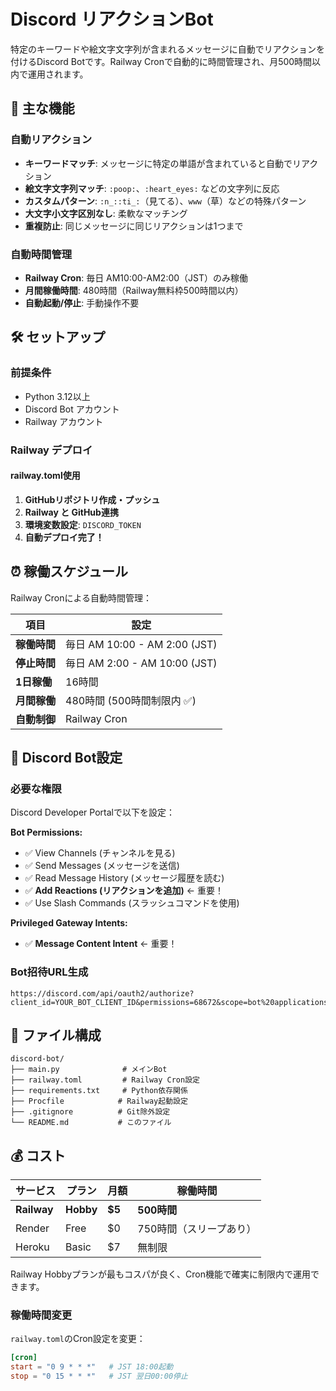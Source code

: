 # Discord リアクションBot

特定のキーワードや絵文字文字列が含まれるメッセージに自動でリアクションを付けるDiscord Botです。Railway Cronで自動的に時間管理され、月500時間以内で運用されます。

## 🎯 主な機能

### 自動リアクション
- **キーワードマッチ**: メッセージに特定の単語が含まれていると自動でリアクション
- **絵文字文字列マッチ**: `:poop:`、`:heart_eyes:` などの文字列に反応
- **カスタムパターン**: `:n_::ti_:`（見てる）、`www`（草）などの特殊パターン
- **大文字小文字区別なし**: 柔軟なマッチング
- **重複防止**: 同じメッセージに同じリアクションは1つまで

### 自動時間管理
- **Railway Cron**: 毎日 AM10:00-AM2:00（JST）のみ稼働
- **月間稼働時間**: 480時間（Railway無料枠500時間以内）
- **自動起動/停止**: 手動操作不要

## 🛠️ セットアップ

### 前提条件
- Python 3.12以上
- Discord Bot アカウント
- Railway アカウント

### Railway デプロイ

#### railway.toml使用

1. **GitHubリポジトリ作成・プッシュ**
2. **Railway と GitHub連携**
3. **環境変数設定**: `DISCORD_TOKEN`
4. **自動デプロイ完了！**

## ⏰ 稼働スケジュール

Railway Cronによる自動時間管理：

| 項目 | 設定 |
|------|------|
| **稼働時間** | 毎日 AM 10:00 - AM 2:00 (JST) |
| **停止時間** | 毎日 AM 2:00 - AM 10:00 (JST) |
| **1日稼働** | 16時間 |
| **月間稼働** | 480時間 (500時間制限内 ✅) |
| **自動制御** | Railway Cron |

## 🔧 Discord Bot設定

### 必要な権限
Discord Developer Portalで以下を設定：

**Bot Permissions:**
- ✅ View Channels (チャンネルを見る)
- ✅ Send Messages (メッセージを送信)
- ✅ Read Message History (メッセージ履歴を読む)
- ✅ **Add Reactions (リアクションを追加)** ← 重要！
- ✅ Use Slash Commands (スラッシュコマンドを使用)

**Privileged Gateway Intents:**
- ✅ **Message Content Intent** ← 重要！

### Bot招待URL生成
```
https://discord.com/api/oauth2/authorize?client_id=YOUR_BOT_CLIENT_ID&permissions=68672&scope=bot%20applications.commands
```

## 📁 ファイル構成

```
discord-bot/
├── main.py              # メインBot
├── railway.toml         # Railway Cron設定
├── requirements.txt     # Python依存関係
├── Procfile            # Railway起動設定
├── .gitignore          # Git除外設定
└── README.md           # このファイル
```

## 💰 コスト

| サービス | プラン | 月額 | 稼働時間 |
|---------|-------|------|----------|
| **Railway** | **Hobby** | **$5** | **500時間** |
| Render | Free | $0 | 750時間（スリープあり） |
| Heroku | Basic | $7 | 無制限 |

Railway Hobbyプランが最もコスパが良く、Cron機能で確実に制限内で運用できます。

### 稼働時間変更
`railway.toml`のCron設定を変更：
```toml
[cron]
start = "0 9 * * *"   # JST 18:00起動
stop = "0 15 * * *"   # JST 翌日00:00停止
```
